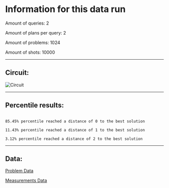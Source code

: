 # Information for this data runAmount of queries: 2Amount of plans per query: 2Amount of problems: 1024Amount of shots: 10000<hr>## Circuit:![Circuit](circuit.png)<hr>## Percentile results:```85.45% percentile reached a distance of 0 to the best solution11.43% percentile reached a distance of 1 to the best solution3.12% percentile reached a distance of 2 to the best solution```<hr>## Data:[Problem Data](problems.csv)[Measurements Data](measurements.csv)